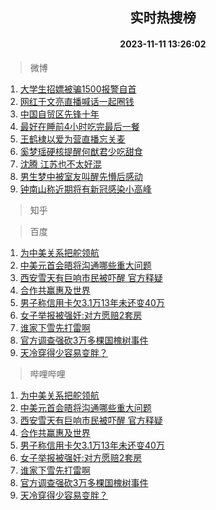 <div align="center"><h2>实时热搜榜</h2><h4>2023-11-11 13:26:02</h4></div>

> 微博  

1. [大学生招嫖被骗1500报警自首](https://s.weibo.com/weibo?q=%23%E5%A4%A7%E5%AD%A6%E7%94%9F%E6%8B%9B%E5%AB%96%E8%A2%AB%E9%AA%971500%E6%8A%A5%E8%AD%A6%E8%87%AA%E9%A6%96%23&t=31&band_rank=1&Refer=top)<br />
2. [网红于文亮直播喊话一起圈钱](https://s.weibo.com/weibo?q=%23%E7%BD%91%E7%BA%A2%E4%BA%8E%E6%96%87%E4%BA%AE%E7%9B%B4%E6%92%AD%E5%96%8A%E8%AF%9D%E4%B8%80%E8%B5%B7%E5%9C%88%E9%92%B1%23&t=31&band_rank=2&Refer=top)<br />
3. [中国自贸区先锋十年](https://s.weibo.com/weibo?q=%23%E4%B8%AD%E5%9B%BD%E8%87%AA%E8%B4%B8%E5%8C%BA%E5%85%88%E9%94%8B%E5%8D%81%E5%B9%B4%23&t=31&band_rank=3&Refer=top)<br />
4. [最好在睡前4小时吃完最后一餐](https://s.weibo.com/weibo?q=%23%E6%9C%80%E5%A5%BD%E5%9C%A8%E7%9D%A1%E5%89%8D4%E5%B0%8F%E6%97%B6%E5%90%83%E5%AE%8C%E6%9C%80%E5%90%8E%E4%B8%80%E9%A4%90%23&t=31&band_rank=4&Refer=top)<br />
5. [王鹤棣以爱为营直播忘关麦](https://s.weibo.com/weibo?q=%23%E7%8E%8B%E9%B9%A4%E6%A3%A3%E4%BB%A5%E7%88%B1%E4%B8%BA%E8%90%A5%E7%9B%B4%E6%92%AD%E5%BF%98%E5%85%B3%E9%BA%A6%23&t=31&band_rank=5&Refer=top)<br />
6. [奚梦瑶硬核提醒何猷君少吃甜食](https://s.weibo.com/weibo?q=%23%E5%A5%9A%E6%A2%A6%E7%91%B6%E7%A1%AC%E6%A0%B8%E6%8F%90%E9%86%92%E4%BD%95%E7%8C%B7%E5%90%9B%E5%B0%91%E5%90%83%E7%94%9C%E9%A3%9F%23&t=31&band_rank=6&Refer=top)<br />
7. [沈腾 江苏也不太好混](https://s.weibo.com/weibo?q=%E6%B2%88%E8%85%BE%20%E6%B1%9F%E8%8B%8F%E4%B9%9F%E4%B8%8D%E5%A4%AA%E5%A5%BD%E6%B7%B7&t=31&band_rank=7&Refer=top)<br />
8. [男生梦中被室友叫醒先懵后感动](https://s.weibo.com/weibo?q=%23%E7%94%B7%E7%94%9F%E6%A2%A6%E4%B8%AD%E8%A2%AB%E5%AE%A4%E5%8F%8B%E5%8F%AB%E9%86%92%E5%85%88%E6%87%B5%E5%90%8E%E6%84%9F%E5%8A%A8%23&t=31&band_rank=8&Refer=top)<br />
9. [钟南山称近期将有新冠感染小高峰](https://s.weibo.com/weibo?q=%23%E9%92%9F%E5%8D%97%E5%B1%B1%E7%A7%B0%E8%BF%91%E6%9C%9F%E5%B0%86%E6%9C%89%E6%96%B0%E5%86%A0%E6%84%9F%E6%9F%93%E5%B0%8F%E9%AB%98%E5%B3%B0%23&t=31&band_rank=9&Refer=top)<br />

> 知乎  


> 百度  

1. [为中美关系把舵领航](https://www.baidu.com/s?wd=%E4%B8%BA%E4%B8%AD%E7%BE%8E%E5%85%B3%E7%B3%BB%E6%8A%8A%E8%88%B5%E9%A2%86%E8%88%AA&sa=fyb_news&rsv_dl=fyb_news)<br />
2. [中美元首会晤将沟通哪些重大问题](https://www.baidu.com/s?wd=%E4%B8%AD%E7%BE%8E%E5%85%83%E9%A6%96%E4%BC%9A%E6%99%A4%E5%B0%86%E6%B2%9F%E9%80%9A%E5%93%AA%E4%BA%9B%E9%87%8D%E5%A4%A7%E9%97%AE%E9%A2%98&sa=fyb_news&rsv_dl=fyb_news)<br />
3. [西安雪天有巨响市民被吓醒 官方释疑](https://www.baidu.com/s?wd=%E8%A5%BF%E5%AE%89%E9%9B%AA%E5%A4%A9%E6%9C%89%E5%B7%A8%E5%93%8D%E5%B8%82%E6%B0%91%E8%A2%AB%E5%90%93%E9%86%92+%E5%AE%98%E6%96%B9%E9%87%8A%E7%96%91&sa=fyb_news&rsv_dl=fyb_news)<br />
4. [合作共赢惠及世界](https://www.baidu.com/s?wd=%E5%90%88%E4%BD%9C%E5%85%B1%E8%B5%A2%E6%83%A0%E5%8F%8A%E4%B8%96%E7%95%8C&sa=fyb_news&rsv_dl=fyb_news)<br />
5. [男子称信用卡欠3.1万13年未还变40万](https://www.baidu.com/s?wd=%E7%94%B7%E5%AD%90%E7%A7%B0%E4%BF%A1%E7%94%A8%E5%8D%A1%E6%AC%A03.1%E4%B8%8713%E5%B9%B4%E6%9C%AA%E8%BF%98%E5%8F%9840%E4%B8%87&sa=fyb_news&rsv_dl=fyb_news)<br />
6. [女子举报被强奸:对方愿赔2套房](https://www.baidu.com/s?wd=%E5%A5%B3%E5%AD%90%E4%B8%BE%E6%8A%A5%E8%A2%AB%E5%BC%BA%E5%A5%B8%3A%E5%AF%B9%E6%96%B9%E6%84%BF%E8%B5%942%E5%A5%97%E6%88%BF&sa=fyb_news&rsv_dl=fyb_news)<br />
7. [谁家下雪先打雷啊](https://www.baidu.com/s?wd=%E8%B0%81%E5%AE%B6%E4%B8%8B%E9%9B%AA%E5%85%88%E6%89%93%E9%9B%B7%E5%95%8A&sa=fyb_news&rsv_dl=fyb_news)<br />
8. [官方调查强砍3万多棵国槐树事件](https://www.baidu.com/s?wd=%E5%AE%98%E6%96%B9%E8%B0%83%E6%9F%A5%E5%BC%BA%E7%A0%8D3%E4%B8%87%E5%A4%9A%E6%A3%B5%E5%9B%BD%E6%A7%90%E6%A0%91%E4%BA%8B%E4%BB%B6&sa=fyb_news&rsv_dl=fyb_news)<br />
9. [天冷穿得少容易变胖？](https://www.baidu.com/s?wd=%E5%A4%A9%E5%86%B7%E7%A9%BF%E5%BE%97%E5%B0%91%E5%AE%B9%E6%98%93%E5%8F%98%E8%83%96%EF%BC%9F&sa=fyb_news&rsv_dl=fyb_news)<br />

> 哔哩哔哩  

1. [为中美关系把舵领航](https://www.baidu.com/s?wd=%E4%B8%BA%E4%B8%AD%E7%BE%8E%E5%85%B3%E7%B3%BB%E6%8A%8A%E8%88%B5%E9%A2%86%E8%88%AA&sa=fyb_news&rsv_dl=fyb_news)<br />
2. [中美元首会晤将沟通哪些重大问题](https://www.baidu.com/s?wd=%E4%B8%AD%E7%BE%8E%E5%85%83%E9%A6%96%E4%BC%9A%E6%99%A4%E5%B0%86%E6%B2%9F%E9%80%9A%E5%93%AA%E4%BA%9B%E9%87%8D%E5%A4%A7%E9%97%AE%E9%A2%98&sa=fyb_news&rsv_dl=fyb_news)<br />
3. [西安雪天有巨响市民被吓醒 官方释疑](https://www.baidu.com/s?wd=%E8%A5%BF%E5%AE%89%E9%9B%AA%E5%A4%A9%E6%9C%89%E5%B7%A8%E5%93%8D%E5%B8%82%E6%B0%91%E8%A2%AB%E5%90%93%E9%86%92+%E5%AE%98%E6%96%B9%E9%87%8A%E7%96%91&sa=fyb_news&rsv_dl=fyb_news)<br />
4. [合作共赢惠及世界](https://www.baidu.com/s?wd=%E5%90%88%E4%BD%9C%E5%85%B1%E8%B5%A2%E6%83%A0%E5%8F%8A%E4%B8%96%E7%95%8C&sa=fyb_news&rsv_dl=fyb_news)<br />
5. [男子称信用卡欠3.1万13年未还变40万](https://www.baidu.com/s?wd=%E7%94%B7%E5%AD%90%E7%A7%B0%E4%BF%A1%E7%94%A8%E5%8D%A1%E6%AC%A03.1%E4%B8%8713%E5%B9%B4%E6%9C%AA%E8%BF%98%E5%8F%9840%E4%B8%87&sa=fyb_news&rsv_dl=fyb_news)<br />
6. [女子举报被强奸:对方愿赔2套房](https://www.baidu.com/s?wd=%E5%A5%B3%E5%AD%90%E4%B8%BE%E6%8A%A5%E8%A2%AB%E5%BC%BA%E5%A5%B8%3A%E5%AF%B9%E6%96%B9%E6%84%BF%E8%B5%942%E5%A5%97%E6%88%BF&sa=fyb_news&rsv_dl=fyb_news)<br />
7. [谁家下雪先打雷啊](https://www.baidu.com/s?wd=%E8%B0%81%E5%AE%B6%E4%B8%8B%E9%9B%AA%E5%85%88%E6%89%93%E9%9B%B7%E5%95%8A&sa=fyb_news&rsv_dl=fyb_news)<br />
8. [官方调查强砍3万多棵国槐树事件](https://www.baidu.com/s?wd=%E5%AE%98%E6%96%B9%E8%B0%83%E6%9F%A5%E5%BC%BA%E7%A0%8D3%E4%B8%87%E5%A4%9A%E6%A3%B5%E5%9B%BD%E6%A7%90%E6%A0%91%E4%BA%8B%E4%BB%B6&sa=fyb_news&rsv_dl=fyb_news)<br />
9. [天冷穿得少容易变胖？](https://www.baidu.com/s?wd=%E5%A4%A9%E5%86%B7%E7%A9%BF%E5%BE%97%E5%B0%91%E5%AE%B9%E6%98%93%E5%8F%98%E8%83%96%EF%BC%9F&sa=fyb_news&rsv_dl=fyb_news)<br />

